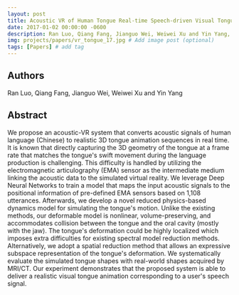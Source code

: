 ```yaml
---
layout: post
title: Acoustic VR of Human Tongue Real-time Speech-driven Visual Tongue System
date: 2017-01-02 00:00:00 -0600
description: Ran Luo, Qiang Fang, Jianguo Wei, Weiwei Xu and Yin Yang, "Acoustic VR of Human Tongue Real-time Speech-driven Visual Tongue System", in Proceeding of IEEE VR, 2017. # Add post description (optional)
img: projects/papers/vr_tongue_17.jpg # Add image post (optional)
tags: [Papers] # add tag
---
```


## Authors

Ran Luo, Qiang Fang, Jianguo Wei, Weiwei Xu and Yin Yang

## Abstract

We propose an acoustic-VR system that converts acoustic signals of human language (Chinese) to realistic 3D tongue animation sequences in real time. It is known that directly capturing the 3D geometry of the tongue at a frame rate that matches the tongue's swift movement during the language production is challenging. This difficulty is handled by utilizing the electromagnetic articulography (EMA) sensor as the intermediate medium linking the acoustic data to the simulated virtual reality. We leverage Deep Neural Networks to train a model that maps the input acoustic signals to the positional information of pre-defined EMA sensors based on 1,108 utterances. Afterwards, we develop a novel reduced physics-based dynamics model for simulating the tongue's motion. Unlike the existing methods, our deformable model is nonlinear, volume-preserving, and accommodates collision between the tongue and the oral cavity (mostly with the jaw). The tongue's deformation could be highly localized which imposes extra difficulties for existing spectral model reduction methods. Alternatively, we adopt a spatial reduction method that allows an expressive subspace representation of the tongue's deformation. We systematically evaluate the simulated tongue shapes with real-world shapes acquired by MRI/CT. Our experiment demonstrates that the proposed system is able to deliver a realistic visual tongue animation corresponding to a user's speech signal.